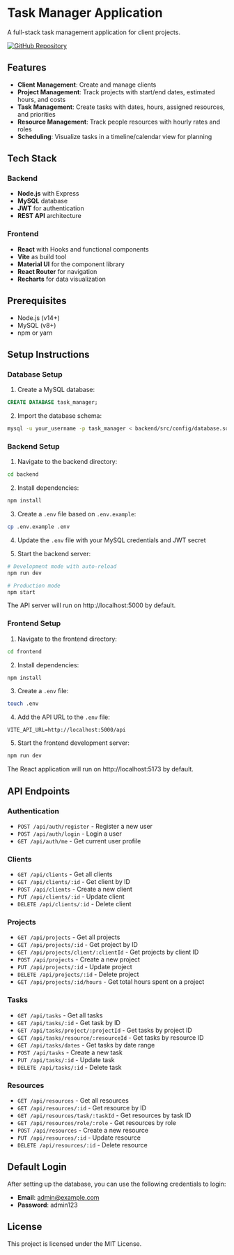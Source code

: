 # Task Manager Application

A full-stack task management application for client projects.

[![GitHub Repository](https://img.shields.io/badge/GitHub-Repository-blue.svg)](https://github.com/jlombardo-17/task-manager-anma)

## Features

- **Client Management**: Create and manage clients
- **Project Management**: Track projects with start/end dates, estimated hours, and costs
- **Task Management**: Create tasks with dates, hours, assigned resources, and priorities
- **Resource Management**: Track people resources with hourly rates and roles
- **Scheduling**: Visualize tasks in a timeline/calendar view for planning

## Tech Stack

### Backend
- **Node.js** with Express
- **MySQL** database
- **JWT** for authentication
- **REST API** architecture

### Frontend
- **React** with Hooks and functional components
- **Vite** as build tool
- **Material UI** for the component library
- **React Router** for navigation
- **Recharts** for data visualization

## Prerequisites

- Node.js (v14+)
- MySQL (v8+)
- npm or yarn

## Setup Instructions

### Database Setup

1. Create a MySQL database:
```sql
CREATE DATABASE task_manager;
```

2. Import the database schema:
```bash
mysql -u your_username -p task_manager < backend/src/config/database.sql
```

### Backend Setup

1. Navigate to the backend directory:
```bash
cd backend
```

2. Install dependencies:
```bash
npm install
```

3. Create a `.env` file based on `.env.example`:
```bash
cp .env.example .env
```

4. Update the `.env` file with your MySQL credentials and JWT secret

5. Start the backend server:
```bash
# Development mode with auto-reload
npm run dev

# Production mode
npm start
```

The API server will run on http://localhost:5000 by default.

### Frontend Setup

1. Navigate to the frontend directory:
```bash
cd frontend
```

2. Install dependencies:
```bash
npm install
```

3. Create a `.env` file:
```bash
touch .env
```

4. Add the API URL to the `.env` file:
```
VITE_API_URL=http://localhost:5000/api
```

5. Start the frontend development server:
```bash
npm run dev
```

The React application will run on http://localhost:5173 by default.

## API Endpoints

### Authentication
- `POST /api/auth/register` - Register a new user
- `POST /api/auth/login` - Login a user
- `GET /api/auth/me` - Get current user profile

### Clients
- `GET /api/clients` - Get all clients
- `GET /api/clients/:id` - Get client by ID
- `POST /api/clients` - Create a new client
- `PUT /api/clients/:id` - Update client
- `DELETE /api/clients/:id` - Delete client

### Projects
- `GET /api/projects` - Get all projects
- `GET /api/projects/:id` - Get project by ID
- `GET /api/projects/client/:clientId` - Get projects by client ID
- `POST /api/projects` - Create a new project
- `PUT /api/projects/:id` - Update project
- `DELETE /api/projects/:id` - Delete project
- `GET /api/projects/:id/hours` - Get total hours spent on a project

### Tasks
- `GET /api/tasks` - Get all tasks
- `GET /api/tasks/:id` - Get task by ID
- `GET /api/tasks/project/:projectId` - Get tasks by project ID
- `GET /api/tasks/resource/:resourceId` - Get tasks by resource ID
- `GET /api/tasks/dates` - Get tasks by date range
- `POST /api/tasks` - Create a new task
- `PUT /api/tasks/:id` - Update task
- `DELETE /api/tasks/:id` - Delete task

### Resources
- `GET /api/resources` - Get all resources
- `GET /api/resources/:id` - Get resource by ID
- `GET /api/resources/task/:taskId` - Get resources by task ID
- `GET /api/resources/role/:role` - Get resources by role
- `POST /api/resources` - Create a new resource
- `PUT /api/resources/:id` - Update resource
- `DELETE /api/resources/:id` - Delete resource

## Default Login

After setting up the database, you can use the following credentials to login:

- **Email**: admin@example.com
- **Password**: admin123

## License

This project is licensed under the MIT License.